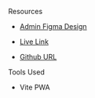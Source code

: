 Resources

- [Admin Figma Design](https://www.figma.com/file/4RhfXyk4G6WvRFmr2twxBV/varsityhub?type=design&node-id=202%3A3107&mode=design&t=F68NPx6FIwa0FQ5M-1)

- [Live Link](https://campus-hub-mu.vercel.app/)

- [Github URL](https://github.com/campushub-ng/campus-hub/)


Tools Used
- Vite PWA
